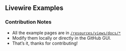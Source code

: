 ## Livewire Examples

### Contribution Notes
* All the example pages are in [`/resources/views/docs/*`](https://github.com/exatasmente/livewire-examples/tree/master/resources/views/docs)
* Modify them locally or directly in the GitHub GUI.
* That’s it, thanks for contributing!
